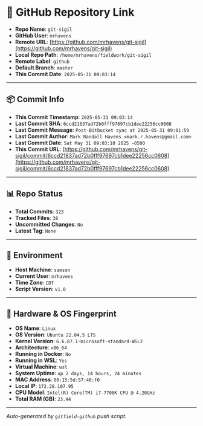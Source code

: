 # 🔗 GitHub Repository Link

- **Repo Name**: `git-sigil`
- **GitHub User**: `mrhavens`
- **Remote URL**: [https://github.com/mrhavens/git-sigil](https://github.com/mrhavens/git-sigil)
- **Local Repo Path**: `/home/mrhavens/fieldwork/git-sigil`
- **Remote Label**: `github`
- **Default Branch**: `master`
- **This Commit Date**: `2025-05-31 09:03:14`

---

## 📦 Commit Info

- **This Commit Timestamp**: `2025-05-31 09:03:14`
- **Last Commit SHA**: `6ccd21837ad72b0fff97697cb1dee22256cc0608`
- **Last Commit Message**: `Post-Bitbucket sync at 2025-05-31 09:01:59`
- **Last Commit Author**: `Mark Randall Havens <mark.r.havens@gmail.com>`
- **Last Commit Date**: `Sat May 31 09:03:10 2025 -0500`
- **This Commit URL**: [https://github.com/mrhavens/git-sigil/commit/6ccd21837ad72b0fff97697cb1dee22256cc0608](https://github.com/mrhavens/git-sigil/commit/6ccd21837ad72b0fff97697cb1dee22256cc0608)

---

## 📊 Repo Status

- **Total Commits**: `323`
- **Tracked Files**: `38`
- **Uncommitted Changes**: `No`
- **Latest Tag**: `None`

---

## 🧭 Environment

- **Host Machine**: `samson`
- **Current User**: `mrhavens`
- **Time Zone**: `CDT`
- **Script Version**: `v1.0`

---

## 🧬 Hardware & OS Fingerprint

- **OS Name**: `Linux`
- **OS Version**: `Ubuntu 22.04.5 LTS`
- **Kernel Version**: `6.6.87.1-microsoft-standard-WSL2`
- **Architecture**: `x86_64`
- **Running in Docker**: `No`
- **Running in WSL**: `Yes`
- **Virtual Machine**: `wsl`
- **System Uptime**: `up 2 days, 14 hours, 24 minutes`
- **MAC Address**: `00:15:5d:57:40:f0`
- **Local IP**: `172.28.107.95`
- **CPU Model**: `Intel(R) Core(TM) i7-7700K CPU @ 4.20GHz`
- **Total RAM (GB)**: `23.44`

---

_Auto-generated by `gitfield-github` push script._
